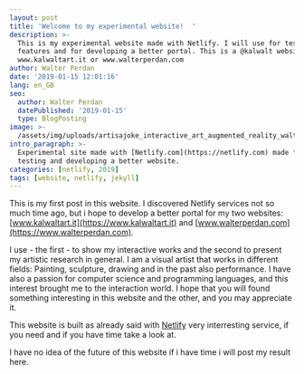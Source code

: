 ```yaml
---
layout: post
title: 'Welcome to my experimental website!  '
description: >-
  This is my experimental website made with Netlify. I will use for testing new
  features and for developing a better portal. This is a @kalwalt website: go to
  www.kalwaltart.it or www.walterperdan.com
author: Walter Perdan
date: '2019-01-15 12:01:16'
lang: en_GB
seo:
  author: Walter Perdan
  datePublished: '2019-01-15'
  type: BlogPosting
image: >-
  /assets/img/uploads/artisajoke_interactive_art_augmented_reality_walter_perdan.jpg
intro_paragraph: >-
  Experimental site made with [Netlify.com](https://netlify.com) made for
  testing and developing a better website.
categories: [netlify, 2019]
tags: [website, netlify, jekyll]
---
```

This is my first post in this website. I discovered Netlify services not so much time ago, but i hope to develop a better portal for my two websites: [www.kalwaltart.it](https://www.kalwaltart.it) and [www.walterperdan.com](https://www.walterperdan.com).

I use - the first - to show my interactive works and the second to present my artistic research in general. I am a visual artist that works in different fields: Painting, sculpture, drawing and in the past also performance. I have also a passion for computer science and programming languages, and this interest brought me to the interaction world. I hope that you will found something interesting in this website and the other, and you may appreciate it.

This website is built as already said with [Netlify](https://netlify.com) very interresting service, if you need and if you have time take a look at.

I have no idea of the future of this website if i have time i will post my result here.
